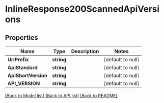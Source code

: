 # InlineResponse200ScannedApiVersions

## Properties
Name | Type | Description | Notes
------------ | ------------- | ------------- | -------------
**UrlPrefix** | **string** |  | [default to null]
**ApiStandard** | **string** |  | [default to null]
**ApiShortVersion** | **string** |  | [default to null]
**API_VERSION** | **string** |  | [default to null]

[[Back to Model list]](../README.md#documentation-for-models) [[Back to API list]](../README.md#documentation-for-api-endpoints) [[Back to README]](../README.md)


